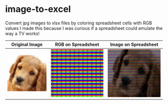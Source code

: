 # image-to-excel
Convert jpg images to xlsx files by coloring spreadsheet cells with RGB values
I made this because I was curious if a spreadsheet could emulate the way a TV works!

Original Image | RGB on Spreadsheet | Image on Spreadsheet
--- | --- | ---
![image description](sample0.png)|![image description](sample2.png)|![image description](sample1.png)
